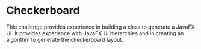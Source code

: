 # Checkerboard
This challenge provides experience in building a class to generate a JavaFX UI.  It provides experience with JavaFX UI hierarchies and in creating an algorithm to generate the checkerboard layout.
